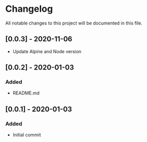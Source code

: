 # Changelog

All notable changes to this project will be documented in this file.

## [0.0.3] - 2020-11-06

- Update Alpine and Node version

## [0.0.2] - 2020-01-03

### Added

- README.md

## [0.0.1] - 2020-01-03

### Added

- Initial commit
